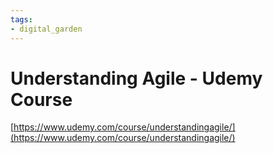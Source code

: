 ```yaml
---
tags: 
- digital_garden
---
```

# Understanding Agile - Udemy Course

[https://www.udemy.com/course/understandingagile/](https://www.udemy.com/course/understandingagile/)